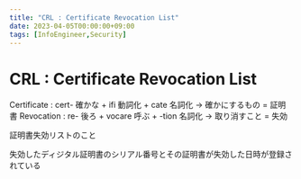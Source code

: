 ```yaml
---
title: "CRL : Certificate Revocation List"
date: 2023-04-05T00:00:00+09:00
tags: [InfoEngineer,Security]
---
```

# CRL : Certificate Revocation List

Certificate : cert- 確かな + ifi 動詞化 + cate 名詞化 -> 確かにするもの = 証明書
Revocation : re- 後ろ + vocare 呼ぶ + -tion 名詞化 -> 取り消すこと = 失効

証明書失効リストのこと

失効したディジタル証明書のシリアル番号とその証明書が失効した日時が登録されている